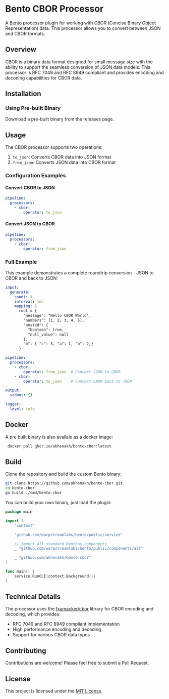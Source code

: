 # Bento CBOR Processor

A [Bento](https://warpstreamlabs.github.io/bento/) processor plugin for working with CBOR (Concise Binary Object Representation) data. This processor allows you to convert between JSON and CBOR formats.

## Overview

CBOR is a binary data format designed for small message size with the ability to support the seamless conversion of JSON data models. This processor is RFC 7049 and RFC 8949 compliant and provides encoding and decoding capabilities for CBOR data.

## Installation

### Using Pre-built Binary

Download a pre-built binary from the releases page.


## Usage

The CBOR processor supports two operations:

1. `to_json`: Converts CBOR data into JSON format
2. `from_json`: Converts JSON data into CBOR format

### Configuration Examples

#### Convert CBOR to JSON

```yaml
pipeline:
  processors:
    - cbor:
        operator: to_json
```

#### Convert JSON to CBOR

```yaml
pipeline:
  processors:
    - cbor:
        operator: from_json
```

### Full Example

This example demonstrates a complete roundtrip conversion - JSON to CBOR and back to JSON:

```yaml
input:
  generate:
    count: 1
    interval: 1ms
    mapping: |
      root = {
        "message": "Hello CBOR World",
        "numbers": [1, 2, 3, 4, 5],
        "nested": {
          "boolean": true,
          "null_value": null
        },
        "m": { "c": 3, "a": 1, "b": 2,}
      }

pipeline:
  processors:
    - cbor:
        operator: from_json  # Convert JSON to CBOR
    - cbor:
        operator: to_json    # Convert CBOR back to JSON

output:
  stdout: {}

logger:
  level: info
```

## Docker

A pre built binary is also availale as a docker image:

```sh
 docker pull ghcr.io/akhenakh/bento-cbor:latest
```

## Build

Clone the repository and build the custom Bento binary:

```bash
git clone https://github.com/akhenakh/bento-cbor.git
cd bento-cbor
go build ./cmd/bento-cbor
```

You can build your own binary, just load the plugin:

```go
package main

import (
	"context"

	"github.com/warpstreamlabs/bento/public/service"

	// Import all standard Benthos components
	_ "github.com/warpstreamlabs/bento/public/components/all"

	_ "github.com/akhenakh/bento-cbor"
)

func main() {
	service.RunCLI(context.Background())
}
```

## Technical Details

The processor uses the [fxamacker/cbor](https://github.com/fxamacker/cbor) library for CBOR encoding and decoding, which provides:

- RFC 7049 and RFC 8949 compliant implementation
- High performance encoding and decoding
- Support for various CBOR data types

## Contributing

Contributions are welcome! Please feel free to submit a Pull Request.

## License

This project is licensed under the [MIT License](LICENSE).
